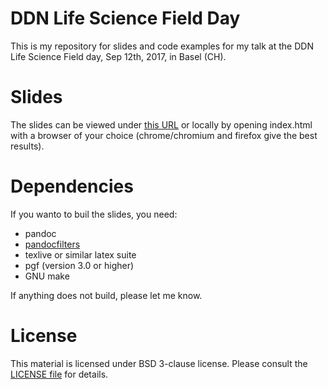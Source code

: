 # DDN Life Science Field Day

This is my repository for slides and code examples for my talk at the DDN Life Science Field day, Sep 12th, 2017, in Basel (CH).

# Slides

The slides can be viewed under [this URL](https://psteinb.github.io/ddn-life-science-field-day-2017/index.htm) or locally by opening index.html with a browser of your choice (chrome/chromium and firefox give the best results).

# Dependencies

If you wanto to buil the slides, you need:

* pandoc 
* [pandocfilters](https://github.com/psteinb/pandocfilters)
* texlive or similar latex suite
* pgf (version 3.0 or higher)
* GNU make

If anything does not build, please let me know.

# License

This material is licensed under BSD 3-clause license. Please consult the [LICENSE file](LICENCE.md) for details.
